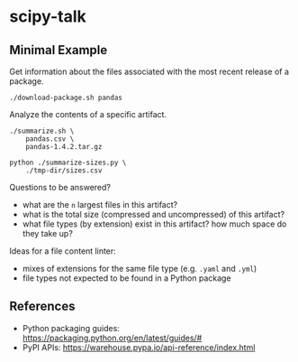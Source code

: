 # scipy-talk

## Minimal Example

Get information about the files associated with the most recent release of a package.

```shell
./download-package.sh pandas
```

Analyze the contents of a specific artifact.

```shell
./summarize.sh \
    pandas.csv \
    pandas-1.4.2.tar.gz

python ./summarize-sizes.py \
    ./tmp-dir/sizes.csv
```

Questions to be answered?

* what are the `n` largest files in this artifact?
* what is the total size (compressed and uncompressed) of this artifact?
* what file types (by extension) exist in this artifact? how much space do they take up?

Ideas for a file content linter:

* mixes of extensions for the same file type (e.g. `.yaml` and `.yml`)
* file types not expected to be found in a Python package

## References

* Python packaging guides: https://packaging.python.org/en/latest/guides/#
* PyPI APIs: https://warehouse.pypa.io/api-reference/index.html
